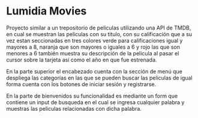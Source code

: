 # Lumidia Movies

Proyecto similar a un trepositorio de peliculas utilizando una API de TMDB, en cual se muestran las peliculas con su titulo, con su calificación que a su vez estan seccionadas en tres colores verde para calificaciones igual y mayores a 8, naranja que son mayores o iguales a 6 y rojo las que son menores a 6 también muestra su descripción de la pelicula al pasar el cursor sobre la tarjeta así como el año en que fue estrenada. 

En la parte superior el encabezado cuenta con la sección de menú que despliega las categorías en las que se pueden buscar las peliculas de igual forma cuenta con los botones de iniciar sesión y registrarse.

En la parte de bienvenidos su funcionalidad es mediante un form que contiene un input de busqueda en el cual se ingresa cualquier palabra y muestras las peliculas relacionadas con dicha palabra.
